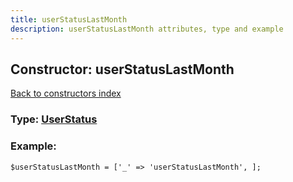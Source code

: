 ```yaml
---
title: userStatusLastMonth
description: userStatusLastMonth attributes, type and example
---
```

## Constructor: userStatusLastMonth  
[Back to constructors index](index.md)






### Type: [UserStatus](../types/UserStatus.md)


### Example:

```
$userStatusLastMonth = ['_' => 'userStatusLastMonth', ];
```  

